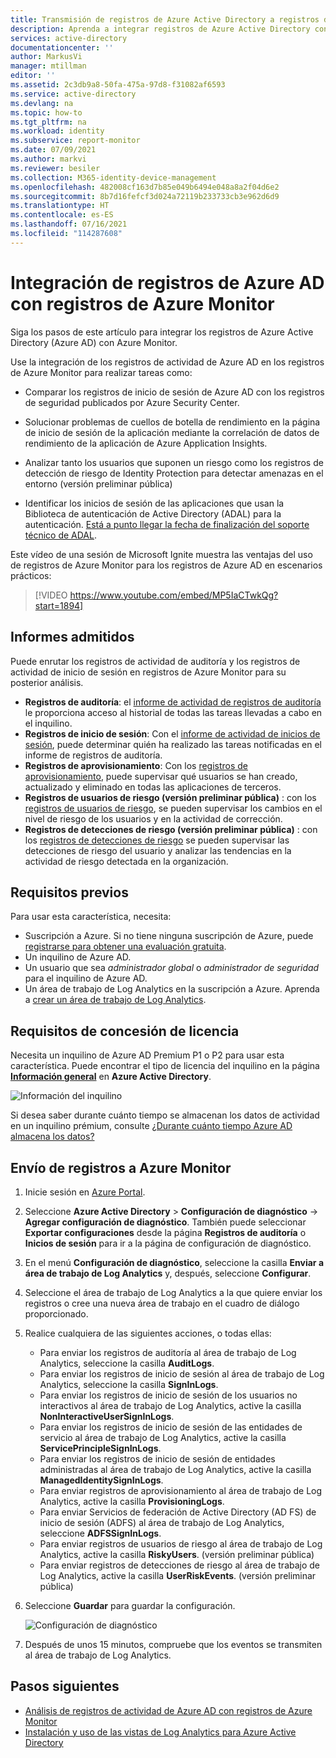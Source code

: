 ```yaml
---
title: Transmisión de registros de Azure Active Directory a registros de Azure Monitor | Microsoft Docs
description: Aprenda a integrar registros de Azure Active Directory con registros de Azure Monitor.
services: active-directory
documentationcenter: ''
author: MarkusVi
manager: mtillman
editor: ''
ms.assetid: 2c3db9a8-50fa-475a-97d8-f31082af6593
ms.service: active-directory
ms.devlang: na
ms.topic: how-to
ms.tgt_pltfrm: na
ms.workload: identity
ms.subservice: report-monitor
ms.date: 07/09/2021
ms.author: markvi
ms.reviewer: besiler
ms.collection: M365-identity-device-management
ms.openlocfilehash: 482008cf163d7b85e049b6494e048a8a2f04d6e2
ms.sourcegitcommit: 8b7d16fefcf3d024a72119b233733cb3e962d6d9
ms.translationtype: HT
ms.contentlocale: es-ES
ms.lasthandoff: 07/16/2021
ms.locfileid: "114287608"
---
```

# <a name="integrate-azure-ad-logs-with-azure-monitor-logs"></a>Integración de registros de Azure AD con registros de Azure Monitor

Siga los pasos de este artículo para integrar los registros de Azure Active Directory (Azure AD) con Azure Monitor.

Use la integración de los registros de actividad de Azure AD en los registros de Azure Monitor para realizar tareas como:

 * Comparar los registros de inicio de sesión de Azure AD con los registros de seguridad publicados por Azure Security Center.
  
 * Solucionar problemas de cuellos de botella de rendimiento en la página de inicio de sesión de la aplicación mediante la correlación de datos de rendimiento de la aplicación de Azure Application Insights.

 * Analizar tanto los usuarios que suponen un riesgo como los registros de detección de riesgo de Identity Protection para detectar amenazas en el entorno (versión preliminar pública)
 
 * Identificar los inicios de sesión de las aplicaciones que usan la Biblioteca de autenticación de Active Directory (ADAL) para la autenticación. [Está a punto llegar la fecha de finalización del soporte técnico de ADAL](../develop/msal-migration.md).

Este vídeo de una sesión de Microsoft Ignite muestra las ventajas del uso de registros de Azure Monitor para los registros de Azure AD en escenarios prácticos:

> [!VIDEO https://www.youtube.com/embed/MP5IaCTwkQg?start=1894]

## <a name="supported-reports"></a>Informes admitidos

Puede enrutar los registros de actividad de auditoría y los registros de actividad de inicio de sesión en registros de Azure Monitor para su posterior análisis. 

* **Registros de auditoría**: el [informe de actividad de registros de auditoría](concept-audit-logs.md) le proporciona acceso al historial de todas las tareas llevadas a cabo en el inquilino.
* **Registros de inicio de sesión**: Con el [informe de actividad de inicios de sesión](concept-sign-ins.md), puede determinar quién ha realizado las tareas notificadas en el informe de registros de auditoría.
* **Registros de aprovisionamiento**: Con los [registros de aprovisionamiento](../app-provisioning/application-provisioning-log-analytics.md), puede supervisar qué usuarios se han creado, actualizado y eliminado en todas las aplicaciones de terceros. 
* **Registros de usuarios de riesgo (versión preliminar pública)** : con los [registros de usuarios de riesgo](../identity-protection/howto-identity-protection-investigate-risk.md#risky-users), se pueden supervisar los cambios en el nivel de riesgo de los usuarios y en la actividad de corrección. 
* **Registros de detecciones de riesgo (versión preliminar pública)** : con los [registros de detecciones de riesgo](../identity-protection/howto-identity-protection-investigate-risk.md#risk-detections) se pueden supervisar las detecciones de riesgo del usuario y analizar las tendencias en la actividad de riesgo detectada en la organización. 


## <a name="prerequisites"></a>Requisitos previos 

Para usar esta característica, necesita:

* Suscripción a Azure. Si no tiene ninguna suscripción de Azure, puede [registrarse para obtener una evaluación gratuita](https://azure.microsoft.com/free/).
* Un inquilino de Azure AD.
* Un usuario que sea *administrador global* o *administrador de seguridad* para el inquilino de Azure AD.
* Un área de trabajo de Log Analytics en la suscripción a Azure. Aprenda a [crear un área de trabajo de Log Analytics](../../azure-monitor/logs/quick-create-workspace.md).

## <a name="licensing-requirements"></a>Requisitos de concesión de licencia

Necesita un inquilino de Azure AD Premium P1 o P2 para usar esta característica. Puede encontrar el tipo de licencia del inquilino en la página **[Información general](https://portal.azure.com/#blade/Microsoft_AAD_IAM/ActiveDirectoryMenuBlade/Overview)** en **Azure Active Directory**.

![Información del inquilino](./media/howto-integrate-activity-logs-with-log-analytics/tenant-information.png)
 
Si desea saber durante cuánto tiempo se almacenan los datos de actividad en un inquilino prémium, consulte [¿Durante cuánto tiempo Azure AD almacena los datos?](reference-reports-data-retention.md#how-long-does-azure-ad-store-the-data)

## <a name="send-logs-to-azure-monitor"></a>Envío de registros a Azure Monitor

1. Inicie sesión en [Azure Portal](https://portal.azure.com). 

2. Seleccione **Azure Active Directory** > **Configuración de diagnóstico** -> **Agregar configuración de diagnóstico**. También puede seleccionar **Exportar configuraciones** desde la página **Registros de auditoría** o **Inicios de sesión** para ir a la página de configuración de diagnóstico.  
    
3. En el menú **Configuración de diagnóstico**, seleccione la casilla **Enviar a área de trabajo de Log Analytics** y, después, seleccione **Configurar**.

4. Seleccione el área de trabajo de Log Analytics a la que quiere enviar los registros o cree una nueva área de trabajo en el cuadro de diálogo proporcionado.  

5. Realice cualquiera de las siguientes acciones, o todas ellas:
    * Para enviar los registros de auditoría al área de trabajo de Log Analytics, seleccione la casilla **AuditLogs**. 
    * Para enviar los registros de inicio de sesión al área de trabajo de Log Analytics, seleccione la casilla **SignInLogs**.
    * Para enviar los registros de inicio de sesión de los usuarios no interactivos al área de trabajo de Log Analytics, active la casilla **NonInteractiveUserSignInLogs**.
    * Para enviar los registros de inicio de sesión de las entidades de servicio al área de trabajo de Log Analytics, active la casilla **ServicePrincipleSignInLogs**.
    * Para enviar los registros de inicio de sesión de entidades administradas al área de trabajo de Log Analytics, active la casilla **ManagedIdentitySignInLogs**.
    * Para enviar registros de aprovisionamiento al área de trabajo de Log Analytics, active la casilla **ProvisioningLogs**.
    * Para enviar Servicios de federación de Active Directory (AD FS) de inicio de sesión (ADFS) al área de trabajo de Log Analytics, seleccione **ADFSSignInLogs**.
    * Para enviar registros de usuarios de riesgo al área de trabajo de Log Analytics, active la casilla **RiskyUsers**. (versión preliminar pública)
    * Para enviar registros de detecciones de riesgo al área de trabajo de Log Analytics, active la casilla **UserRiskEvents**. (versión preliminar pública)

6. Seleccione **Guardar** para guardar la configuración.

    ![Configuración de diagnóstico](./media/howto-integrate-activity-logs-with-log-analytics/Configure.png)

7. Después de unos 15 minutos, compruebe que los eventos se transmiten al área de trabajo de Log Analytics.

## <a name="next-steps"></a>Pasos siguientes

* [Análisis de registros de actividad de Azure AD con registros de Azure Monitor](howto-analyze-activity-logs-log-analytics.md)
* [Instalación y uso de las vistas de Log Analytics para Azure Active Directory](howto-install-use-log-analytics-views.md)
